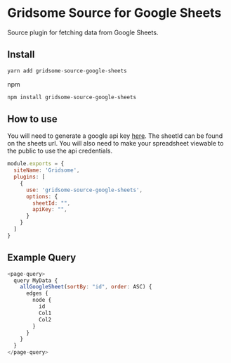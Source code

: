 # Gridsome Source for Google Sheets

Source plugin for fetching data from Google Sheets. 

## Install 

```js
yarn add gridsome-source-google-sheets
```
npm
```js
npm install gridsome-source-google-sheets
```

## How to use

You will need to generate a google api key [here](https://console.developers.google.com/apis/credentials). The sheetId can be found on the sheets url. You will also need to make your spreadsheet viewable to the public to use the api credentials.
```js
module.exports = {
  siteName: 'Gridsome',
  plugins: [
    {
      use: 'gridsome-source-google-sheets',
      options: {
        sheetId: "",
        apiKey: "",
      }
    }
  ]
}
```

## Example Query

```js
<page-query>
  query MyData {
    allGoogleSheet(sortBy: "id", order: ASC) {
      edges {
        node {
          id
          Col1
          Col2
        }
      }
    }
  }
</page-query>
```